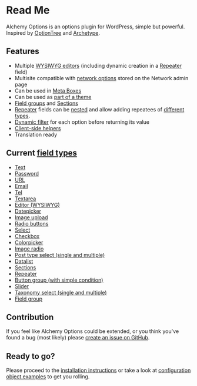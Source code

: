 # Read Me

Alchemy Options is an options plugin for WordPress, simple but powerful. Inspired by [OptionTree](https://wordpress.org/plugins/option-tree/) and [Archetype](https://our.umbraco.org/projects/backoffice-extensions/archetype/).

## Features

* Multiple [WYSIWYG editors](fields/editor.md) \(including dynamic creation in a [Repeater](fields/repeater.md) field\)
* Multisite compatible with [network options](samples.md#network-options) stored on the Network admin page
* Can be used in [Meta Boxes](meta-boxes.md)
* Can be used as [part of a theme](installation.md#using-alchemy-options-in-your-theme)
* [Field groups](fields/field-group.md) and [Sections](fields/sections.md)
* [Repeater](fields/repeater.md) fields can be [nested](fields/repeater.md#nested-repeaters) and allow adding repeatees of [different types](fields/repeater.md#typed-repeaters).
* [Dynamic filter](filters/alch_value_option_id.md) for each option before returning its value
* [Client-side helpers](javascript/)
* Translation ready

## Current [field types](fields/)

* [Text](fields/text.md)
* [Password](fields/password.md)
* [URL](fields/url.md)
* [Email](fields/email.md)
* [Tel](fields/tel.md)
* [Textarea](fields/textarea.md)
* [Editor \(WYSIWYG\)](fields/editor.md)
* [Datepicker](fields/datepicker.md)
* [Image upload](fields/upload.md)
* [Radio buttons](fields/radio.md)
* [Select](fields/select.md)
* [Checkbox](fields/checkbox.md)
* [Colorpicker](fields/colorpicker.md)
* [Image radio](fields/image-radio.md)
* [Post type select \(single and multiple\)](fields/post-type-select.md)
* [Datalist](fields/datalist.md)
* [Sections](fields/sections.md)
* [Repeater](fields/repeater.md)
* [Button group \(with simple condition\)](fields/button-group.md)
* [Slider](fields/slider.md)
* [Taxonomy select \(single and multiple\)](fields/taxonomy-select.md)
* [Field group](fields/field-group.md)

## Contribution

If you feel like Alchemy Options could be extended, or you think you've found a bug \(most likely\) please [create an issue on GitHub](https://github.com/AlchemyOptions/AlchemyOptions).

## Ready to go?

Please proceed to the [installation instructions](installation.md) or take a look at [configuration object examples](samples.md) to get you rolling.

